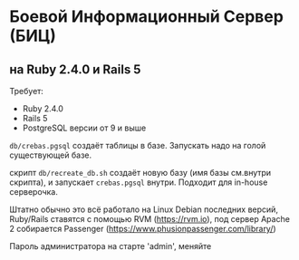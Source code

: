 # Боевой Информационный Сервер (БИЦ)
## на Ruby 2.4.0 и Rails 5

Требует:

* Ruby 2.4.0
* Rails 5
* PostgreSQL версии от 9 и выше


`db/crebas.pgsql` создаёт таблицы в базе. Запускать надо на голой существующей базе.

скрипт `db/recreate_db.sh` создаёт новую базу (имя базы см.внутри скрипта), и запускает `crebas.pgsql` внутри. Подходит для in-house серверочка.

Штатно обычно это всё работало на Linux Debian последних версий, Ruby/Rails ставятся с помощью RVM (https://rvm.io), под сервер Apache 2 собирается Passenger (https://www.phusionpassenger.com/library/)

Пароль администратора на старте 'admin', меняйте
